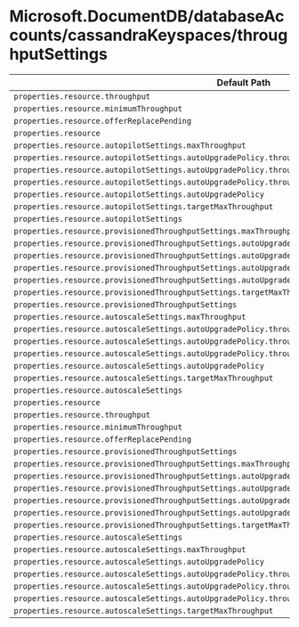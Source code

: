 # Microsoft.DocumentDB/databaseAccounts/cassandraKeyspaces/throughputSettings

| Default Path | Alias |
|---|---|
| `properties.resource.throughput` | `Microsoft.DocumentDB/databaseAccounts/cassandraKeyspaces/throughputSettings/default.resource.throughput` |
| `properties.resource.minimumThroughput` | `Microsoft.DocumentDB/databaseAccounts/cassandraKeyspaces/throughputSettings/default.resource.minimumThroughput` |
| `properties.resource.offerReplacePending` | `Microsoft.DocumentDB/databaseAccounts/cassandraKeyspaces/throughputSettings/default.resource.offerReplacePending` |
| `properties.resource` | `Microsoft.DocumentDB/databaseAccounts/cassandraKeyspaces/throughputSettings/default.resource` |
| `properties.resource.autopilotSettings.maxThroughput` | `Microsoft.DocumentDB/databaseAccounts/cassandraKeyspaces/throughputSettings/default.resource.autopilotSettings.maxThroughput` |
| `properties.resource.autopilotSettings.autoUpgradePolicy.throughputPolicy.isEnabled` | `Microsoft.DocumentDB/databaseAccounts/cassandraKeyspaces/throughputSettings/default.resource.autopilotSettings.autoUpgradePolicy.throughputPolicy.isEnabled` |
| `properties.resource.autopilotSettings.autoUpgradePolicy.throughputPolicy.incrementPercent` | `Microsoft.DocumentDB/databaseAccounts/cassandraKeyspaces/throughputSettings/default.resource.autopilotSettings.autoUpgradePolicy.throughputPolicy.incrementPercent` |
| `properties.resource.autopilotSettings.autoUpgradePolicy.throughputPolicy` | `Microsoft.DocumentDB/databaseAccounts/cassandraKeyspaces/throughputSettings/default.resource.autopilotSettings.autoUpgradePolicy.throughputPolicy` |
| `properties.resource.autopilotSettings.autoUpgradePolicy` | `Microsoft.DocumentDB/databaseAccounts/cassandraKeyspaces/throughputSettings/default.resource.autopilotSettings.autoUpgradePolicy` |
| `properties.resource.autopilotSettings.targetMaxThroughput` | `Microsoft.DocumentDB/databaseAccounts/cassandraKeyspaces/throughputSettings/default.resource.autopilotSettings.targetMaxThroughput` |
| `properties.resource.autopilotSettings` | `Microsoft.DocumentDB/databaseAccounts/cassandraKeyspaces/throughputSettings/default.resource.autopilotSettings` |
| `properties.resource.provisionedThroughputSettings.maxThroughput` | `Microsoft.DocumentDB/databaseAccounts/cassandraKeyspaces/throughputSettings/default.resource.provisionedThroughputSettings.maxThroughput` |
| `properties.resource.provisionedThroughputSettings.autoUpgradePolicy.throughputPolicy.isEnabled` | `Microsoft.DocumentDB/databaseAccounts/cassandraKeyspaces/throughputSettings/default.resource.provisionedThroughputSettings.autoUpgradePolicy.throughputPolicy.isEnabled` |
| `properties.resource.provisionedThroughputSettings.autoUpgradePolicy.throughputPolicy.incrementPercent` | `Microsoft.DocumentDB/databaseAccounts/cassandraKeyspaces/throughputSettings/default.resource.provisionedThroughputSettings.autoUpgradePolicy.throughputPolicy.incrementPercent` |
| `properties.resource.provisionedThroughputSettings.autoUpgradePolicy.throughputPolicy` | `Microsoft.DocumentDB/databaseAccounts/cassandraKeyspaces/throughputSettings/default.resource.provisionedThroughputSettings.autoUpgradePolicy.throughputPolicy` |
| `properties.resource.provisionedThroughputSettings.autoUpgradePolicy` | `Microsoft.DocumentDB/databaseAccounts/cassandraKeyspaces/throughputSettings/default.resource.provisionedThroughputSettings.autoUpgradePolicy` |
| `properties.resource.provisionedThroughputSettings.targetMaxThroughput` | `Microsoft.DocumentDB/databaseAccounts/cassandraKeyspaces/throughputSettings/default.resource.provisionedThroughputSettings.targetMaxThroughput` |
| `properties.resource.provisionedThroughputSettings` | `Microsoft.DocumentDB/databaseAccounts/cassandraKeyspaces/throughputSettings/default.resource.provisionedThroughputSettings` |
| `properties.resource.autoscaleSettings.maxThroughput` | `Microsoft.DocumentDB/databaseAccounts/cassandraKeyspaces/throughputSettings/default.resource.autoscaleSettings.maxThroughput` |
| `properties.resource.autoscaleSettings.autoUpgradePolicy.throughputPolicy.isEnabled` | `Microsoft.DocumentDB/databaseAccounts/cassandraKeyspaces/throughputSettings/default.resource.autoscaleSettings.autoUpgradePolicy.throughputPolicy.isEnabled` |
| `properties.resource.autoscaleSettings.autoUpgradePolicy.throughputPolicy.incrementPercent` | `Microsoft.DocumentDB/databaseAccounts/cassandraKeyspaces/throughputSettings/default.resource.autoscaleSettings.autoUpgradePolicy.throughputPolicy.incrementPercent` |
| `properties.resource.autoscaleSettings.autoUpgradePolicy.throughputPolicy` | `Microsoft.DocumentDB/databaseAccounts/cassandraKeyspaces/throughputSettings/default.resource.autoscaleSettings.autoUpgradePolicy.throughputPolicy` |
| `properties.resource.autoscaleSettings.autoUpgradePolicy` | `Microsoft.DocumentDB/databaseAccounts/cassandraKeyspaces/throughputSettings/default.resource.autoscaleSettings.autoUpgradePolicy` |
| `properties.resource.autoscaleSettings.targetMaxThroughput` | `Microsoft.DocumentDB/databaseAccounts/cassandraKeyspaces/throughputSettings/default.resource.autoscaleSettings.targetMaxThroughput` |
| `properties.resource.autoscaleSettings` | `Microsoft.DocumentDB/databaseAccounts/cassandraKeyspaces/throughputSettings/default.resource.autoscaleSettings` |
| `properties.resource` | `Microsoft.DocumentDB/databaseAccounts/cassandraKeyspaces/throughputSettings/resource` |
| `properties.resource.throughput` | `Microsoft.DocumentDB/databaseAccounts/cassandraKeyspaces/throughputSettings/resource.throughput` |
| `properties.resource.minimumThroughput` | `Microsoft.DocumentDB/databaseAccounts/cassandraKeyspaces/throughputSettings/resource.minimumThroughput` |
| `properties.resource.offerReplacePending` | `Microsoft.DocumentDB/databaseAccounts/cassandraKeyspaces/throughputSettings/resource.offerReplacePending` |
| `properties.resource.provisionedThroughputSettings` | `Microsoft.DocumentDB/databaseAccounts/cassandraKeyspaces/throughputSettings/resource.provisionedThroughputSettings` |
| `properties.resource.provisionedThroughputSettings.maxThroughput` | `Microsoft.DocumentDB/databaseAccounts/cassandraKeyspaces/throughputSettings/resource.provisionedThroughputSettings.maxThroughput` |
| `properties.resource.provisionedThroughputSettings.autoUpgradePolicy` | `Microsoft.DocumentDB/databaseAccounts/cassandraKeyspaces/throughputSettings/resource.provisionedThroughputSettings.autoUpgradePolicy` |
| `properties.resource.provisionedThroughputSettings.autoUpgradePolicy.throughputPolicy` | `Microsoft.DocumentDB/databaseAccounts/cassandraKeyspaces/throughputSettings/resource.provisionedThroughputSettings.autoUpgradePolicy.throughputPolicy` |
| `properties.resource.provisionedThroughputSettings.autoUpgradePolicy.throughputPolicy.isEnabled` | `Microsoft.DocumentDB/databaseAccounts/cassandraKeyspaces/throughputSettings/resource.provisionedThroughputSettings.autoUpgradePolicy.throughputPolicy.isEnabled` |
| `properties.resource.provisionedThroughputSettings.autoUpgradePolicy.throughputPolicy.incrementPercent` | `Microsoft.DocumentDB/databaseAccounts/cassandraKeyspaces/throughputSettings/resource.provisionedThroughputSettings.autoUpgradePolicy.throughputPolicy.incrementPercent` |
| `properties.resource.provisionedThroughputSettings.targetMaxThroughput` | `Microsoft.DocumentDB/databaseAccounts/cassandraKeyspaces/throughputSettings/resource.provisionedThroughputSettings.targetMaxThroughput` |
| `properties.resource.autoscaleSettings` | `Microsoft.DocumentDB/databaseAccounts/cassandraKeyspaces/throughputSettings/resource.autoscaleSettings` |
| `properties.resource.autoscaleSettings.maxThroughput` | `Microsoft.DocumentDB/databaseAccounts/cassandraKeyspaces/throughputSettings/resource.autoscaleSettings.maxThroughput` |
| `properties.resource.autoscaleSettings.autoUpgradePolicy` | `Microsoft.DocumentDB/databaseAccounts/cassandraKeyspaces/throughputSettings/resource.autoscaleSettings.autoUpgradePolicy` |
| `properties.resource.autoscaleSettings.autoUpgradePolicy.throughputPolicy` | `Microsoft.DocumentDB/databaseAccounts/cassandraKeyspaces/throughputSettings/resource.autoscaleSettings.autoUpgradePolicy.throughputPolicy` |
| `properties.resource.autoscaleSettings.autoUpgradePolicy.throughputPolicy.isEnabled` | `Microsoft.DocumentDB/databaseAccounts/cassandraKeyspaces/throughputSettings/resource.autoscaleSettings.autoUpgradePolicy.throughputPolicy.isEnabled` |
| `properties.resource.autoscaleSettings.autoUpgradePolicy.throughputPolicy.incrementPercent` | `Microsoft.DocumentDB/databaseAccounts/cassandraKeyspaces/throughputSettings/resource.autoscaleSettings.autoUpgradePolicy.throughputPolicy.incrementPercent` |
| `properties.resource.autoscaleSettings.targetMaxThroughput` | `Microsoft.DocumentDB/databaseAccounts/cassandraKeyspaces/throughputSettings/resource.autoscaleSettings.targetMaxThroughput` |

